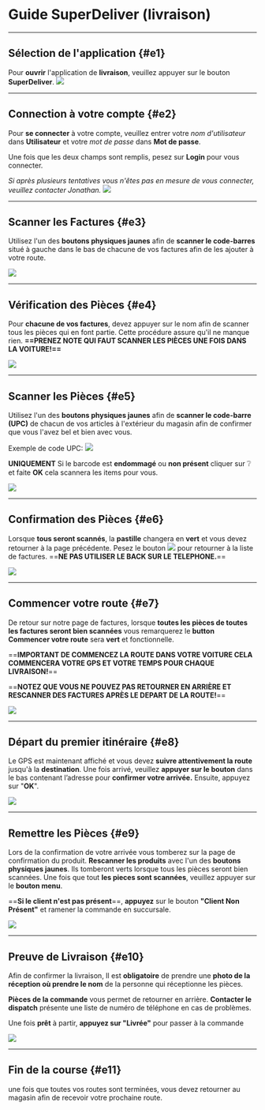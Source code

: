 # Guide SuperDeliver (livraison)
***
## Sélection de l'application {#e1}
Pour **ouvrir** l'application de **livraison**, veuillez appuyer sur le bouton **SuperDeliver**.
![](img/image_deliver_guide_1.png)
***
## Connection à votre compte {#e2}
Pour **se connecter** à votre compte, veuillez entrer votre *nom d'utilisateur* dans **Utilisateur** et votre *mot de passe* dans **Mot de passe**.

Une fois que les deux champs sont remplis, pesez sur **Login** pour vous connecter.

*Si après plusieurs tentatives vous n'êtes pas en mesure de vous connecter, veuillez contacter Jonathan.*
![](img/image_deliver_guide_2.png)
***
## Scanner les Factures {#e3}
Utilisez l'un des **boutons physiques jaunes** afin de **scanner le code-barres** situé à gauche dans le bas de chacune de vos factures afin de les ajouter à votre route.

![](img/image_deliver_guide_3.png)
***
## Vérification des Pièces {#e4}
Pour **chacune de vos factures**, devez appuyer sur le nom afin de scanner tous les pièces qui en font partie. Cette procédure assure qu'il ne manque rien.
**==PRENEZ NOTE QUI FAUT SCANNER LES PIÈCES UNE FOIS DANS LA VOITURE!==** 

![](img/image_deliver_guide_4.png)
***
## Scanner les Pièces {#e5}
Utilisez l'un des **boutons physiques jaunes** afin de **scanner le code-barre (UPC)** de chacun de vos articles à l'extérieur du magasin afin de confirmer que vous l'avez bel et bien avec vous.

Exemple de code UPC:
![](img/UPC.png)


**UNIQUEMENT** Si le barcode est **endommagé** ou **non présent** cliquer sur :grey_question: et faite **OK** cela scannera les items pour vous.

![](img/image_deliver_guide_5.png)
***
## Confirmation des Pièces {#e6}
Lorsque **tous seront scannés**, la **pastille** changera en **vert** et vous devez retourner à la page précédente. Pesez le bouton ![](img/bouton_back.png) pour retourner à la liste de factures. ==**NE PAS UTILISER LE BACK SUR LE TELEPHONE.**==

![](img/image_deliver_guide_6.png)
***
## Commencer votre route {#e7}
De retour sur notre page de factures, lorsque **toutes les pièces de toutes les factures seront bien scannées** vous remarquerez le **button Commencer votre route** sera **vert** et fonctionnelle. 

==**IMPORTANT DE COMMENCEZ LA ROUTE DANS VOTRE VOITURE CELA COMMENCERA VOTRE GPS ET VOTRE TEMPS POUR CHAQUE LIVRAISON!**==

==**NOTEZ QUE VOUS NE POUVEZ PAS RETOURNER EN ARRIÈRE ET RESCANNER DES FACTURES APRÈS LE DEPART DE LA ROUTE!**==

![](img/image_deliver_guide_7.png)
***
## Départ du premier itinéraire {#e8}
Le GPS est maintenant affiché et vous devez **suivre attentivement la route** jusqu'à la **destination**.
Une fois arrivé, veuillez **appuyer sur le bouton** dans le bas contenant l’adresse pour **confirmer votre arrivée.** 
Ensuite, appuyez sur "**OK**".

![](img/image_deliver_guide_8.png)
***
## Remettre les Pièces {#e9}
Lors de la confirmation de votre arrivée vous tomberez sur la page de confirmation du produit. **Rescanner les produits** avec l'un des **boutons physiques jaunes**. Ils tomberont verts lorsque tous les pièces seront bien scannées. 
Une fois que tout **les pieces sont scannées**, veuillez appuyer sur le **bouton menu**.

==**Si le client n'est pas présent**==, **appuyez** sur le bouton **"Client Non Présent"** et ramener la commande en succursale.

![](img/image_deliver_guide_9.png)
***
## Preuve de Livraison {#e10}
Afin de confirmer la livraison, Il est **obligatoire** de prendre une **photo de la réception où prendre le nom** de la personne qui réceptionne les pièces.

**Pièces de la commande** vous permet de retourner en arrière.
**Contacter le dispatch** présente une liste de numéro de téléphone en cas de problèmes.

Une fois **prêt** à partir, **appuyez sur "Livrée"** pour passer à la commande

![](img/image_deliver_guide_10.png)

***
## Fin de la course {#e11}
une fois que toutes vos routes sont terminées, vous devez retourner au magasin afin de recevoir votre prochaine route.